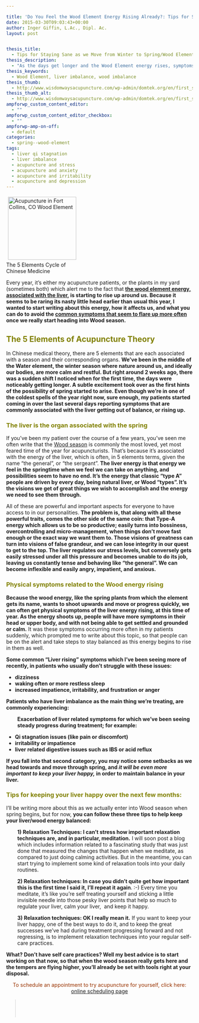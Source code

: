 ```yaml
---

title: 'Do You Feel the Wood Element Energy Rising Already?: Tips for Staying Sane as we Move from Winter to Spring'
date: 2015-03-30T09:03:43+00:00
author: Inger Giffin, L.Ac., Dipl. Ac.
layout: post


thesis_title:
  - Tips for Staying Sane as we Move from Winter to Spring/Wood Element Time
thesis_description:
  - "As the days get longer and the Wood Element energy rises, symptoms related to imbalanced liver often begin to increase. Here's tips for avoiding that!"
thesis_keywords:
  - Wood Element, liver imbalance, wood imbalance
thesis_thumb:
  - http://www.wisdomwaysacupuncture.com/wp-admin/domtek.org/en/first_steps/yin_yang.php
thesis_thumb_alt:
  - http://www.wisdomwaysacupuncture.com/wp-admin/domtek.org/en/first_steps/yin_yang.php
ampforwp_custom_content_editor:
  - ""
ampforwp_custom_content_editor_checkbox:
  - ""
ampforwp-amp-on-off:
  - default
categories:
  - spring--wood-element
tags:
  - liver qi stagnation
  - liver imbalance
  - acupuncture and stress
  - acupuncture and anxiety
  - acupuncture and irritability
  - acupuncture and depression
---
```

<div style="width: 194px" class="wp-caption alignleft">
  <a href="http://www.wisdomwaysacupuncture.com/wp-admin/domtek.org/en/first_steps/yin_yang.php"><img style="margin: 5px; border: 0px none;" title="Acupuncture Wood Element" src="http://ih.constantcontact.com/fs124/1102844965003/img/178.gif" alt="Acupuncture in Fort Collins, CO Wood Element" width="184" height="170" align="left" border="0" hspace="5" vspace="5" /></a>
  
  <p class="wp-caption-text">
    The 5 Elements Cycle of Chinese Medicine
  </p>
</div>

Every year, it&#8217;s either my acupuncture patients, or the plants in my yard (sometimes both) which alert me to the fact that **[the wood element energy, associated with the liver](http://www.wisdomwaysacupuncture.com/2018/05/10/the-wood-element-of-acupuncture-theory/), is starting to rise up around us. Because it seems to be raring its nasty little head earlier than usual this year, I wanted to start writing about this energy, how it affects us, and what you can do to avoid the [common symptoms that seem to flare up more often](http://www.wisdomwaysacupuncture.com/2018/04/15/wood-element-agitation-tips/) once we really start heading into Wood season.**

## <span style="color: #808000;"><strong>The 5 Elements of Acupuncture Theory </strong></span>

In Chinese medical theory, there are 5 elements that are each associated with a season and their corresponding organs. **We&#8217;ve been in the middle of the Water element, the winter season where nature around us, and ideally our bodies, are more calm and restful. But right around 2 weeks ago, there was a sudden shift I noticed when for the first time, the days were noticeably getting longer. A subtle excitement took over as the first hints of the possibility of spring started to arise. Even though we&#8217;re in one of the coldest spells of the year right now, sure enough, my patients started coming in over the last several days reporting symptoms that are commonly associated with the liver getting out of balance, or rising up.**

### <span style="color: #808000;">The liver is the organ associated with the spring</span>

If you&#8217;ve been my patient over the course of a few years, you&#8217;ve seen me often write that the [Wood season](http://www.wisdomwaysacupuncture.com/2018/03/09/ready-set-wood-season-what-acupuncture-theory-has-to-say-about-spring/) is commonly the most loved, yet most feared time of the year for acupuncturists. That&#8217;s because it&#8217;s associated with the energy of the liver, which is often, in 5 elements terms, given the name &#8220;the general&#8221;, or &#8220;the sergeant&#8221;. **The liver energy is that energy we feel in the springtime when we feel we can take on anything, and possibilities seem to have no end. It&#8217;s the energy that classic &#8220;type A&#8221; people are driven by every day, being natural liver, or Wood &#8220;types&#8221;. It&#8217;s the visions we get of great things we wish to accomplish and the energy we need to see them through.**

All of these are powerful and important aspects for everyone to have access to in our personalities. **The problem is, that along with all these powerful traits, comes the other side of the same coin: that Type-A energy which allows us to be so productive; easily turns into bossiness, overcontrolling and micro-management, when things don&#8217;t move fast enough or the exact way we want them to. Those visions of greatness can turn into visions of false grandeur, and we can lose integrity in our quest to get to the top. The liver regulates our stress levels, but conversely gets easily stressed under all this pressure and becomes unable to do its job, leaving us constantly tense and behaving like &#8220;the general&#8221;. We can become inflexible and easily angry, impatient, and anxious.**

### <span style="color: #808000;">Physical symptoms related to the Wood energy rising</span>

**Because the wood energy, like the spring plants from which the element gets its name, wants to shoot upwards and move or progress quickly, we can often get physical symptoms of the liver energy rising, at this time of year. As the energy shoots up, people will have more symptoms in their head or upper body, and with not being able to get settled and grounded or calm.** It was these symptoms occurring more often in my patients suddenly, which prompted me to write about this topic, so that people can be on the alert and take steps to stay balanced as this energy begins to rise in them as well.

**Some common &#8220;Liver rising&#8221; symptoms which I&#8217;ve been seeing more of recently, in patients who usually don&#8217;t struggle with these issues:**

  * **dizziness**
  * **waking often or more restless sleep**
  * **increased impatience, irritability, and frustration or anger**

**Patients who have liver imbalance as the main thing we&#8217;re treating, are commonly experiencing:**

<p style="padding-left: 30px;">
  <strong>Exacerbation of liver related symptoms for which we&#8217;ve been seeing steady progress during treatment; for example: </strong>
</p>

  * **Qi stagnation issues (like pain or discomfort)**
  * **irritability or impatience**
  * **liver related digestive issues such as IBS or acid reflux**

**If you fall into that second category, you may notice some setbacks as we head towards and move through spring, and _it will be even more important to keep your liver happy,_ in order to maintain balance in your liver.**

### <span style="color: #808000;"><strong>Tips for keeping your liver happy over the next few months: </strong></span>

I&#8217;ll be writing more about this as we actually enter into Wood season when spring begins, but for now, **you can follow these three tips to help keep your liver/wood energy balanced:**

<p style="padding-left: 30px;">
  <strong>1) Relaxation Techniques: I can&#8217;t stress how important relaxation techniques are, and in particular, meditation.</strong> I will soon post a blog which includes information related to a fascinating study that was just done that measured the changes that happen when we meditate, as compared to just doing calming activities. But in the meantime, you can start trying to implement some kind of relaxation tools into your daily routines.
</p>

<p style="padding-left: 30px;">
  <strong>2) Relaxation techniques: In case you didn&#8217;t quite get how important this is the first time I said it, I&#8217;ll repeat it again</strong>. :-) Every time you meditate, it&#8217;s like you&#8217;re self treating yourself and sticking a little invisible needle into those pesky liver points that help so much to regulate your liver, calm your liver,  and keep it happy.
</p>

<p style="padding-left: 30px;">
  <strong>3) Relaxation techniques: OK I really mean it.</strong> If you want to keep your liver happy, one of the best ways to do it, and to keep the great successes we&#8217;ve had during treatment progressing forward and not regressing, is to implement relaxation techniques into your regular self-care practices.
</p>

**What? Don&#8217;t have self care practices? Well my best advice is to start working on that now, so that when the wood season really gets here and the tempers are flying higher, you&#8217;ll already be set with tools right at your disposal.**

<p style="text-align: center;">
  <span style="color: #993300;">To schedule an appointment to try acupuncture for yourself, click here: <a title="Online Acupuncture Scheduling" href="http://www.wisdomwaysacupuncture.com/acupuncture-appointment-scheduling/">online scheduling page</a></span>
</p>

> &nbsp;
> 
> <p style="text-align: center;">
>   <span style="color: #993300;"> </span>
> </p>
